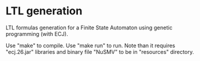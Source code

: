 LTL generation
==

LTL formulas generation for a Finite State Automaton using genetic programming (with ECJ).

Use "make" to compile.
Use "make run" to run.
Note than it requires "ecj.26.jar" libraries and binary file "NuSMV" to be in "resources" directory.


